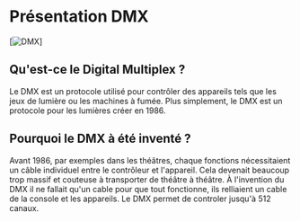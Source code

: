 # Présentation DMX
[![DMX](2021-11-18-23-10-42.gif)]



## Qu'est-ce le Digital Multiplex ?
Le DMX est un protocole utilisé pour contrôler des appareils tels que les jeux de lumière ou les machines à fumée. Plus simplement, le DMX est un protocole pour les lumières créer en 1986.

## Pourquoi le DMX à été inventé ?
Avant 1986, par exemples dans les théâtres, chaque fonctions nécessitaient un câble individuel entre le contrôleur et l'appareil. Cela devenait beaucoup trop massif et couteuse à transporter de théâtre à théâtre. À l'invention du DMX il ne fallait qu'un cable pour que tout fonctionne, ils relliaient un cable de la console et les appareils. Le DMX permet de controler jusqu'à 512 canaux.

